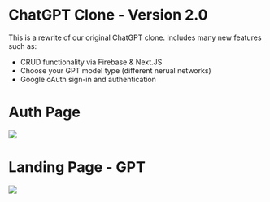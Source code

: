 # ChatGPT Clone - Version 2.0
This is a rewrite of our original ChatGPT clone. Includes many new features such as:
- CRUD functionality via Firebase & Next.JS
- Choose your GPT model type (different nerual networks)
- Google oAuth sign-in and authentication

# Auth Page
<img src="https://i.ibb.co/4KJ2jhv/localhost-3000-login-page.png" />

# Landing Page - GPT
<img src="https://i.ibb.co/0nWfH20/cad-gpt-vercel-app-2.png" />
